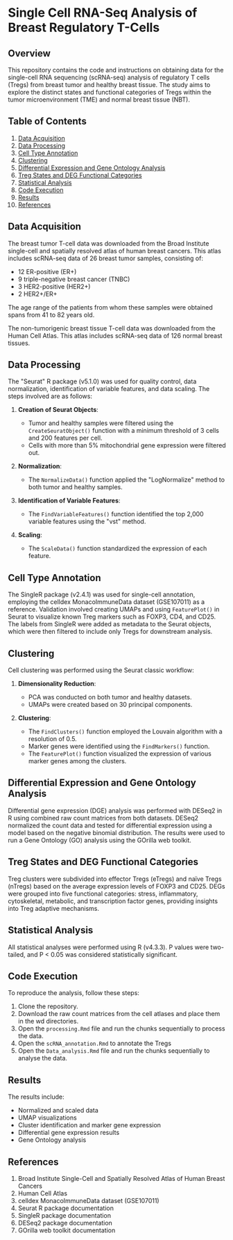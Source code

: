 # Single Cell RNA-Seq Analysis of Breast Regulatory T-Cells

## Overview

This repository contains the code and instructions on obtaining data for the single-cell RNA sequencing (scRNA-seq) analysis of regulatory T cells (Tregs) from breast tumor and healthy breast tissue. The study aims to explore the distinct states and functional categories of Tregs within the tumor microenvironment (TME) and normal breast tissue (NBT).

## Table of Contents

1. [Data Acquisition](#data-acquisition)
2. [Data Processing](#data-processing)
3. [Cell Type Annotation](#cell-type-annotation)
4. [Clustering](#clustering)
5. [Differential Expression and Gene Ontology Analysis](#differential-expression-and-gene-ontology-analysis)
6. [Treg States and DEG Functional Categories](#treg-states-and-deg-functional-categories)
7. [Statistical Analysis](#statistical-analysis)
8. [Code Execution](#code-execution)
9. [Results](#results)
10. [References](#references)

## Data Acquisition

The breast tumor T-cell data was downloaded from the Broad Institute single-cell and spatially resolved atlas of human breast cancers. This atlas includes scRNA-seq data of 26 breast tumor samples, consisting of:
- 12 ER-positive (ER+)
- 9 triple-negative breast cancer (TNBC)
- 3 HER2-positive (HER2+)
- 2 HER2+/ER+

The age range of the patients from whom these samples were obtained spans from 41 to 82 years old.

The non-tumorigenic breast tissue T-cell data was downloaded from the Human Cell Atlas. This atlas includes scRNA-seq data of 126 normal breast tissues.

## Data Processing

The "Seurat" R package (v5.1.0) was used for quality control, data normalization, identification of variable features, and data scaling. The steps involved are as follows:

1. **Creation of Seurat Objects**: 
    - Tumor and healthy samples were filtered using the `CreateSeuratObject()` function with a minimum threshold of 3 cells and 200 features per cell.
    - Cells with more than 5% mitochondrial gene expression were filtered out.

2. **Normalization**:
    - The `NormalizeData()` function applied the "LogNormalize" method to both tumor and healthy samples.

3. **Identification of Variable Features**:
    - The `FindVariableFeatures()` function identified the top 2,000 variable features using the "vst" method.

4. **Scaling**:
    - The `ScaleData()` function standardized the expression of each feature.

## Cell Type Annotation

The SingleR package (v2.4.1) was used for single-cell annotation, employing the celldex MonacoImmuneData dataset (GSE107011) as a reference. Validation involved creating UMAPs and using `FeaturePlot()` in Seurat to visualize known Treg markers such as FOXP3, CD4, and CD25. The labels from SingleR were added as metadata to the Seurat objects, which were then filtered to include only Tregs for downstream analysis.

## Clustering

Cell clustering was performed using the Seurat classic workflow:

1. **Dimensionality Reduction**:
    - PCA was conducted on both tumor and healthy datasets.
    - UMAPs were created based on 30 principal components.

2. **Clustering**:
    - The `FindClusters()` function employed the Louvain algorithm with a resolution of 0.5.
    - Marker genes were identified using the `FindMarkers()` function.
    - The `FeaturePlot()` function visualized the expression of various marker genes among the clusters.

## Differential Expression and Gene Ontology Analysis

Differential gene expression (DGE) analysis was performed with DESeq2 in R using combined raw count matrices from both datasets. DESeq2 normalized the count data and tested for differential expression using a model based on the negative binomial distribution. The results were used to run a Gene Ontology (GO) analysis using the GOrilla web toolkit.

## Treg States and DEG Functional Categories

Treg clusters were subdivided into effector Tregs (eTregs) and naïve Tregs (nTregs) based on the average expression levels of FOXP3 and CD25. DEGs were grouped into five functional categories: stress, inflammatory, cytoskeletal, metabolic, and transcription factor genes, providing insights into Treg adaptive mechanisms.

## Statistical Analysis

All statistical analyses were performed using R (v4.3.3). P values were two-tailed, and P < 0.05 was considered statistically significant.

## Code Execution

To reproduce the analysis, follow these steps:

1. Clone the repository.
2. Download the raw count matrices from the cell atlases and place them in the wd directories.
3. Open the `processing.Rmd` file and run the chunks sequentially to process the data.
4. Open the `scRNA_annotation.Rmd` to annotate the Tregs
5. Open the `Data_analysis.Rmd` file and run the chunks sequentially to analyse the data.

## Results

The results include:
- Normalized and scaled data
- UMAP visualizations
- Cluster identification and marker gene expression
- Differential gene expression results
- Gene Ontology analysis

## References

1. Broad Institute Single-Cell and Spatially Resolved Atlas of Human Breast Cancers
2. Human Cell Atlas
3. celldex MonacoImmuneData dataset (GSE107011)
4. Seurat R package documentation
5. SingleR package documentation
6. DESeq2 package documentation
7. GOrilla web toolkit documentation
